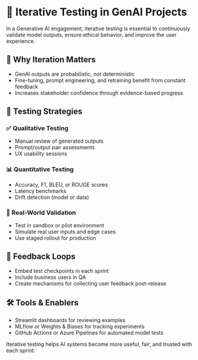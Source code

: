 # 🔁 Iterative Testing in GenAI Projects

In a Generative AI engagement, iterative testing is essential to continuously validate model outputs, ensure ethical behavior, and improve the user experience.

## 🧪 Why Iteration Matters
- GenAI outputs are probabilistic, not deterministic
- Fine-tuning, prompt engineering, and retraining benefit from constant feedback
- Increases stakeholder confidence through evidence-based progress

## 🔬 Testing Strategies

### ✅ Qualitative Testing
- Manual review of generated outputs
- Prompt/output pair assessments
- UX usability sessions

### 📊 Quantitative Testing
- Accuracy, F1, BLEU, or ROUGE scores
- Latency benchmarks
- Drift detection (model or data)

### 🧭 Real-World Validation
- Test in sandbox or pilot environment
- Simulate real user inputs and edge cases
- Use staged rollout for production

## 🧠 Feedback Loops
- Embed test checkpoints in each sprint
- Include business users in QA
- Create mechanisms for collecting user feedback post-release

## 🛠️ Tools & Enablers
- Streamlit dashboards for reviewing examples
- MLflow or Weights & Biases for tracking experiments
- GitHub Actions or Azure Pipelines for automated model tests

Iterative testing helps AI systems become more useful, fair, and trusted with each sprint.

